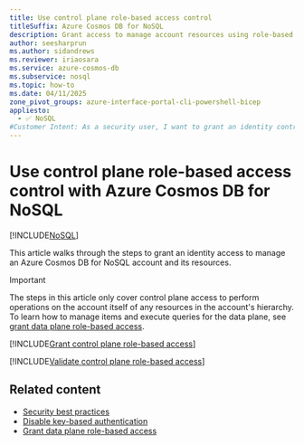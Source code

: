 ```yaml
---
title: Use control plane role-based access control
titleSuffix: Azure Cosmos DB for NoSQL
description: Grant access to manage account resources using role-based access control, Microsoft Entra, and Azure Cosmos DB for NoSQL.
author: seesharprun
ms.author: sidandrews
ms.reviewer: iriaosara
ms.service: azure-cosmos-db
ms.subservice: nosql
ms.topic: how-to
ms.date: 04/11/2025
zone_pivot_groups: azure-interface-portal-cli-powershell-bicep
appliesto:
  - ✅ NoSQL
#Customer Intent: As a security user, I want to grant an identity control-plane access to Azure Cosmos DB for NoSQL, so that my developer team can use the SDK of their choice with minimal code change.
---
```


# Use control plane role-based access control with Azure Cosmos DB for NoSQL

[!INCLUDE[NoSQL](../includes/appliesto-nosql.md)]

This article walks through the steps to grant an identity access to manage an Azure Cosmos DB for NoSQL account and its resources.

> [!IMPORTANT]
> The steps in this article only cover control plane access to perform operations on the account itself of any resources in the account's hierarchy. To learn how to manage items and execute queries for the data plane, see [grant data plane role-based access](how-to-grant-data-plane-access.md).

[!INCLUDE[Grant control plane role-based access](../includes/grant-control-plane-role-based-access.md)]

[!INCLUDE[Validate control plane role-based access](../includes/validate-control-plane-role-based-access.md)]

## Related content

- [Security best practices](security.md)
- [Disable key-based authentication](how-to-disable-key-based-authentication.md)
- [Grant data plane role-based access](how-to-grant-data-plane-access.md)

